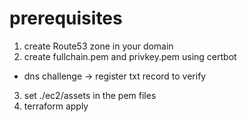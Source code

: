 # prerequisites

1. create Route53 zone in your domain
2. create fullchain.pem and privkey.pem using certbot
  + dns challenge -> register txt record to verify
3. set ./ec2/assets in the pem files
4. terraform apply
